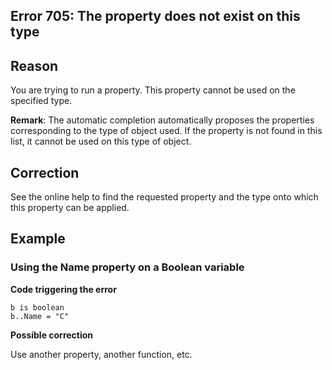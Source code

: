 
## Error 705: The property does not exist on this type
			



<a name="NOTE1"></a>
<a name="NOTE1_1"></a>


## Reason
<a name="reason_ELTTEXTE000083"></a>
You are trying to run a property. This property cannot be used on the specified type.

**Remark**: The automatic completion automatically proposes the properties corresponding to the type of object used. If the property is not found in this list, it cannot be used on this type of object.

<a name="NOTE2"></a>
<a name="NOTE2_1"></a>


## Correction
<a name="correction_ELTTEXTE000107"></a>
See the online help to find the requested property and the type onto which this property can be applied.

<a name="NOTE3"></a>
<a name="NOTE3_1"></a>


## Example
<a name="example_ELTTEXTE000131"></a>


### Using the Name property on a Boolean variable
<a name="using_the_name_property_boolean_variable_ELTPARAGRAPHE000027"></a>

**Code triggering the error** 


```wl
b is boolean
b..Name = "C"
```




**Possible correction**

Use another property, another function, etc.


